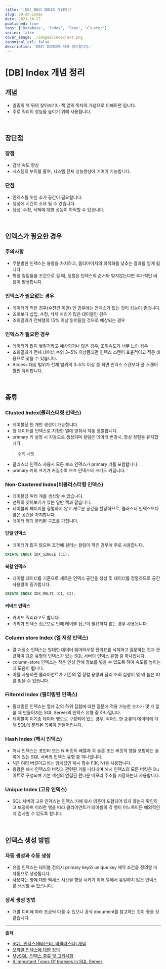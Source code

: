 ```yaml
---
title: '[DB] DB의 INDEX 개념정리'
slug: 00-db-index
date: 2021-10-27
published: true
tags: ['Database', 'Index', 'Scan', 'Cluster']
series: false
cover_image: ./images/IndexText.png
canonical_url: false
description: 'DB의 INDEX에 대해 정리합니다.'
---
```


# [DB] Index 개념 정리

## 개념

- 일종의 책 뒤의 찾아보기나 책 앞의 목차의 개념으로 이해하면 됩니다.
- 주로 쿼리의 성능을 높이기 위해 사용됩니다.

<br/>

## 장단점

### 장점

- 검색 속도 향상
- 시스템의 부하를 줄여, 시스템 전체 성능향상에 기여가 가능합니다.

### 단점

- 인덱스를 위한 추가 공간이 필요합니다.
- 생성에 시간이 소요 될 수 있습니다.
- 생성, 수정, 삭제에 대한 성능이 하락할 수 있습니다.

<br/>

## 인덱스가 필요한 경우

### 주의사항

- 무분별한 인덱스는 용량을 차지하고, 옵티마이저의 최적화를 낮추는 결과를 얻게 됩니다.
- 특정 컬림들을 조건으로 걸 때, 정렬된 인덱스의 순서와 맞지않는다면 추가적인 비용이 발생합니다.

### 인덱스가 필요없는 경우

- 데이터가 적은 경우(수천건 미만) 인 경우에는 인덱스가 없는 것이 성능이 좋습니다.
- 조회보다 삽입, 수정, 삭제 처리가 많은 테이블인 경우
- 조회결과가 전체행의 15% 이상 읽어들일 것으로 예상되는 경우

### 인덱스가 필요한 경우

- 데이터가 많이 쌓일거라고 예상되거나 많은 경우, 조회속도가 너무 느린 경우
- 조회결과가 전체 데이터 수의 3~5% 이상쯤되면 인덱스 스캔이 효율적이고 적은 비용으로 찾을 수 있습니다.
- Access 대상 범위가 전체 범위의 3~5% 이상 쯤 되면 인덱스 스캔보다 풀 스캔이 훨씬 유리합니다.

<br/>

## 종류

### Clusted Index(클러스터형 인덱스)

- 테이블당 한 개만 생성이 가능합니다.
- 행 데이터를 인덱스로 지정한 열에 맞춰서 자동 정렬합니다.
- primary 키 설정 시 자동으로 생성되며 컬럼은 데이터 변경시, 항상 정렬을 유지합니다.

> 주의 사항

- 클러스터 인젝스 사용시 모든 보조 인덱스카 primary 키를 포함합니다.
- primary 키의 크기가 커질수록 보조 인덱스의 크기도 커집니다.

### Non-Clustered Index(비클러스터형 인덱스)

- 테이블당 여러 개를 생성할 수 있습니다.
- 맨뒤의 찾아보기가 있는 일반 책과 같습니다.
- 테이블의 페이지를 정렬하지 않고 새로운 공간을 할당하므로, 클러스터 인덱스보다 많은 공간을 차지합니다.
- 데이터 행과 분리된 구조를 가집니다.

#### 단일 인덱스

- 데이터가 많지 않으며 조건에 걸리는 컬럼이 적은 경우에 주로 사용합니다.

```sql
CREATE INDEX IDX_SINGLE (C1);
```

#### 복합 인덱스

- 테이블 데이터를 기준으로 새로운 인덱스 공간을 생성 및 데이터를 정렬하므로 공간 사용량이 증가합니다.

```sql
CREATE INDEX IDX_MULTI (C1, C2);
```

#### 커버드 인덱스

- 커버드 쿼리라고도 합니다.
- 퀴리가 인덱스 접근으로 인해 테이블 접근이 필요하지 않는 경우 사용됩니다.

### Column store Index (열 저장 인덱스)

- 열 저장소 인덱스는 방대한 데이터 웨어하우징 진리표를 삭제하고 질문하는 것과 관련하여 표준 유형의 인덱스가 있는 SQL 서버의 인덱스 유형 중 하나입니다.
- column-store 인덱스는 작은 인상 안에 정보를 넣을 수 있도록 하여 속도를 높이는데 도움이 됩니다.
- 이를 사용하면 클라이언트가 기존의 열 정렬 용량과 달리 조회 실행이 몇 배 높은 IO를 얻을 수 있습니다.

### Filtered Index (필터링된 인덱스)

- 필터링된 인덱스는 열에 값의 하위 집합에 대한 질문에 적용 가능한 숫자가 몇 개 없을 때 만들어지는 SQL Server의 인덱스 유형 중 하나입니다.
- 테이블이 이기종 데이터 행으로 구성되어 있는 경우, 적어도 한 종류의 데이터에 대해 SQL에 분리된 목록이 만들어집니다.

### Hash Index (해시 인덱스)

- 해시 인덱스는 포인터 또는 N 버킷의 배열과 각 슬롯 또는 버킷의 행을 포함하는 슬록에 있는 SQL 서버의 인덱스 유형 중 하나입니다.
- N은 여러 버킷이고 K는 임계값인 해시 함수 F(K, N)을 사용합니다.
- 용량은 해시 인덱스의 버킷과 관련된 키를 나타내며 해시 인덱스의 모든 버킷은 8ㅂ이트로 구성되며 기본 섹션의 연결된 런다운 메모리 주소를 저장하는데 사용합니다.

### Unique Index (고유 인덱스)

- SQL 서버의 고유 인덱스는 인덱스 키에 복사 의존이 포함되어 있지 않는지 확인하고 보장하며 이러한 행을 따라 클라이언트가 테이블의 각 행이 어느쪽이든 예외적인지 검사할 수 있도록 합니다.

<br/>

## 인덱스 생성 방법

### 자동 생성과 수동 생성

- 유일 인덱스는 테이블 정의시 primary key와 unique key 제약 조건을 정의할 때 자동으로 생성됩니다.
- 사용자는 행에 대한 액세스 시간을 향상 시키기 위해 열에서 유일하지 않은 인덱스를 생성할 수 있습니다.

### 상세 생성 방법

- 개발 디비에 따라 조금씩 다를 수 있으니 공식 document를 참고하는 것이 좋을 것 같습니다.

---

**출처**

- [SQL, 인덱스(클러스터, 비클러스터) 개념](https://mongyang.tistory.com/75)
- [오라클 인덱스에 대한 정의](https://tipland.tistory.com/5)
- [MySQL, 인덱스 종류 및 고려사항](https://mozi.tistory.com/199)
- [6 Important Types Of Indexes In SQL Server](https://www.jigsawacademy.com/blogs/data-science/types-of-indexes-in-sql-server/amp/)
